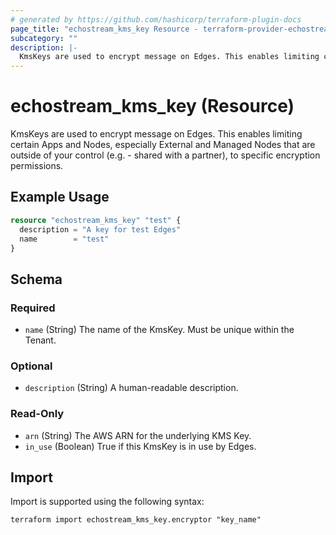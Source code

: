 ```yaml
---
# generated by https://github.com/hashicorp/terraform-plugin-docs
page_title: "echostream_kms_key Resource - terraform-provider-echostream"
subcategory: ""
description: |-
  KmsKeys are used to encrypt message on Edges. This enables limiting certain Apps and Nodes, especially External and Managed Nodes that are outside of your control (e.g. - shared with a partner), to specific encryption permissions.
---
```


# echostream_kms_key (Resource)

KmsKeys are used to encrypt message on Edges. This enables limiting certain Apps and Nodes, especially External and Managed Nodes that are outside of your control (e.g. - shared with a partner), to specific encryption permissions.

## Example Usage

```terraform
resource "echostream_kms_key" "test" {
  description = "A key for test Edges"
  name        = "test"
}
```

<!-- schema generated by tfplugindocs -->
## Schema

### Required

- `name` (String) The name of the KmsKey. Must be unique within the Tenant.

### Optional

- `description` (String) A human-readable description.

### Read-Only

- `arn` (String) The AWS ARN for the underlying KMS Key.
- `in_use` (Boolean) True if this KmsKey is in use by Edges.

## Import

Import is supported using the following syntax:

```shell
terraform import echostream_kms_key.encryptor "key_name"
```
